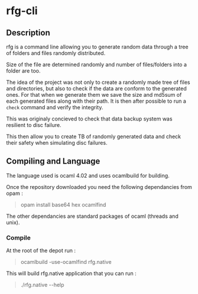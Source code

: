 # rfg-cli

## Description

rfg is a command line allowing you to generate random data through a tree of
folders and files randomly distributed.

Size of the file are determined randomly and number of files/folders into a
folder are too.

The idea of the project was not only to create a randomly made tree of files
and directories, but also to check if the data are conform to the generated
ones. For that when we generate them we save the size and md5sum of each
generated files along with their path. It is then after possible to run a
`check` command and verify the integrity.

This was originaly concieved to check that data backup system was resilient to
disc failure.

This then allow you to create TB of randomly generated data and check their
safety when simulating disc failures.

## Compiling and Language

The language used is ocaml 4.02 and uses ocamlbuild for building.

Once the repository downloaded you need the following dependancies from opam :
> opam install base64 hex ocamlfind

The other dependancies are standard packages of ocaml (threads and unix).

### Compile

At the root of the depot run :
> ocamlbuild -use-ocamlfind rfg.native

This will build rfg.native application that you can run :
> ./rfg.native --help
